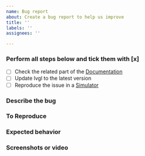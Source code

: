 ```yaml
---
name: Bug report
about: Create a bug report to help us improve
title: ''
labels: ''
assignees: ''

---
```


<!-- 
IMPORTANT
Issues that don't use this template will be ignored and closed.
-->

### Perform all steps below and tick them with [x]
- [ ] Check the related part of the [Documentation](https://docs.lvgl.io/)
- [ ] Update lvgl to the latest version
- [ ] Reproduce the issue in a [Simulator](https://docs.lvgl.io/latest/en/html/get-started/pc-simulator.html)

### Describe the bug
<!-- 
A clear and concise description of what the bug is. 
-->

### To Reproduce
<!--
Provide a small, independent code sample that can be used to reproduce the issue. 
Ideally this should work in the PC simulator unless the problem is specific to a platform.
Format the code like this:
```c
your code here
```
-->

### Expected behavior
<!-- 
A clear and concise description of what you expected to happen. 
-->

### Screenshots or video
<!--
If applicable, add screenshots to help explain your problem.
-->
